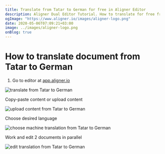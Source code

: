```yaml
---
title: Translate from Tatar to German for free in Aligner Editor
description: Aligner Dual Editor Tutorial. How to translate for free from Tatar to German. Aligner is multilingual document management platform. 
ogImage: "https://www.aligner.io/images/aligner-logo.png"
date: 2020-05-06T07:09:21+03:00
image: ../images/aligner-logo.png
onBlog: true
---
```


# How to translate document from Tatar to German

1. Go to editor at [app.aligner.io](https://app.aligner.io "Aligner App web page")

![translate from Tatar to German](../aligner-blank-editor.png "translate from Tatar to German")

Copy-paste content or upload content

![upload content from Tatar to German](../aligner-uploaded-document.png "upload content from Tatar to German")

Choose desired language

![choose machine translation from Tatar to German](../aligner-language-dropdown.png "choose machine translation from Tatar to German")

Work and edit 2 documents in parallel

![edit translation from Tatar to German](../aligner-double-sitded-editor.png "edit translation from Tatar to German")

